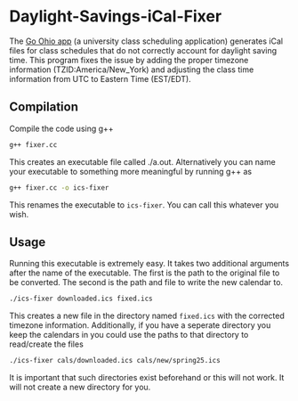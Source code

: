 # Daylight-Savings-iCal-Fixer

The [Go Ohio app](https://go.ohio.edu/) (a university class scheduling application) generates iCal files for class schedules that do not correctly account for daylight saving time. This program fixes the issue by adding the proper timezone information (TZID:America/New_York) and adjusting the class time information from UTC to Eastern Time (EST/EDT).

## Compilation

Compile the code using g++

```bash
g++ fixer.cc
```
This creates an executable file called ./a.out. Alternatively you can name your executable to something more meaningful by running g++ as 
```bash
g++ fixer.cc -o ics-fixer
```
This renames the executable to ```ics-fixer```. You can call this whatever you wish.

## Usage
Running this executable is extremely easy. It takes two additional arguments after the name of the executable. The first is the path to the original file to be converted. The second is the path and file to write the new calendar to. 
```bash
./ics-fixer downloaded.ics fixed.ics
```
This creates a new file in the directory named ```fixed.ics``` with the corrected timezone information. Additionally, if you have a seperate directory you keep the calendars in you could use the paths to that directory to read/create the files
```bash
./ics-fixer cals/downloaded.ics cals/new/spring25.ics
```
It is important that such directories exist beforehand or this will not work. It will not create a new directory for you. 

